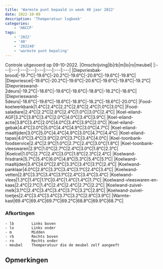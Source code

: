 ```yaml
---
title: 'Warmste punt bepaald in week 40 jaar 2022'
date: 2022-10-09
description: 'Themperatuur logboek'
categories:
    - 'HACCP'
tags:
    - '2022'
    - '40'
    - '202240'
    - 'warmste punt bepaling'
---
```

Controle uitgevoerd op 09-10-2022.
|Omschrijving|lb|rb|m|lo|ro|meubel|
|:---|:---|:---|:---|:---|:---|:---|:---|
|Diepvriesbak-brood|-19.7°C|-19.6°C|-20.2°C|-19.6°C|-20.6°C|-19.6°C|-19.8°C|
|Diepvriescel|-19.6°C|-20.2°C|-19.6°C|-20.6°C|-19.6°C|-19.8°C|-19.2°C|
|Diepvrieswand-2deurs|-19.2°C|-18.6°C|-19.6°C|-18.6°C|-18.8°C|-18.2°C|-18.6°C|
|Diepvrieswand-5deurs|-18.6°C|-19.6°C|-18.6°C|-18.8°C|-18.2°C|-18.6°C|-20.0°C|
|Food-koelwerkbank|1.4°C|2.4°C|2.2°C|2.8°C|2.4°C|1.0°C|3.0°C|
|Food-saladiare|2.4°C|2.2°C|2.8°C|2.4°C|1.0°C|3.0°C|2.4°C|
|Koel-eiland-AGF|3.2°C|3.8°C|3.4°C|2.0°C|4.0°C|3.4°C|3.9°C|
|Koel-eiland-actie|3.8°C|3.4°C|2.0°C|4.0°C|3.4°C|3.9°C|2.0°C|
|Koel-eiland-gebak|4.4°C|3.0°C|5.0°C|4.4°C|4.9°C|3.0°C|4.7°C|
|Koel-eiland-maaltijden|3.0°C|5.0°C|4.4°C|4.9°C|3.0°C|4.7°C|4.4°C|
|Koel-eiland-tapas|4.0°C|3.4°C|3.9°C|2.0°C|3.7°C|3.4°C|4.0°C|
|Koel-toonbank-foodservice|2.4°C|2.9°C|1.0°C|2.7°C|2.4°C|3.0°C|1.8°C|
|Koel-toonbank-vleeswaren|2.9°C|1.0°C|2.7°C|2.4°C|3.0°C|1.8°C|2.3°C|
|Koelcel|1.0°C|2.7°C|2.4°C|3.0°C|1.8°C|2.3°C|2.4°C|
|Koelwand-frisdrank|5.7°C|5.4°C|6.0°C|4.8°C|5.3°C|5.4°C|5.1°C|
|Koelwand-maaltijden|3.4°C|4.0°C|2.8°C|3.3°C|3.4°C|3.1°C|2.4°C|
|Koelwand-panklaar|4.0°C|2.8°C|3.3°C|3.4°C|3.1°C|2.4°C|3.4°C|
|Koelwand-vetten|2.8°C|3.3°C|3.4°C|3.1°C|2.4°C|3.4°C|3.4°C|
|Koelwand-vlees|1.3°C|1.4°C|1.1°C|0.4°C|1.4°C|1.4°C|1.7°C|
|Koelwand-vleeswaren-en-kaas|2.4°C|2.1°C|1.4°C|2.4°C|2.4°C|2.7°C|2.2°C|
|Koelwand-zuivel-melk|3.1°C|2.4°C|3.4°C|3.4°C|3.7°C|3.2°C|2.8°C|
|Koelwand-zuivel-toetjes|2.4°C|3.4°C|3.4°C|3.7°C|3.2°C|2.8°C|3.9°C|
|Warmte-kast|69.4°C|69.4°C|69.7°C|69.2°C|68.8°C|69.9°C|68.7°C|

### Afkortingen
    - lb        Links boven
    - lo        Links onder
    - m         Midden
    - rb        Rechts boven
    - ro        Rechts onder
    - meubel    Themperatuur die de meubel zelf aangeeft

## Opmerkingen


